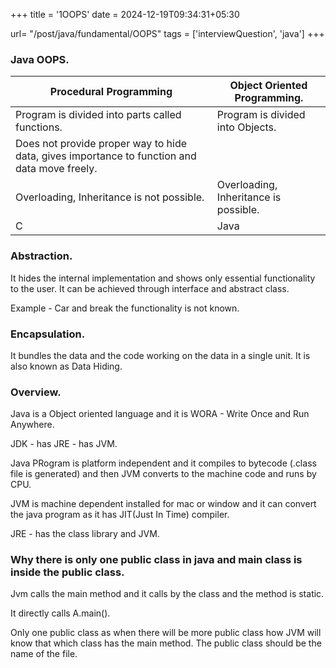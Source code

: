 +++
title = '1OOPS'
date = 2024-12-19T09:34:31+05:30

url= "/post/java/fundamental/OOPS"
tags = ['interviewQuestion', 'java']
+++
### Java OOPS.

| Procedural Programming                                                                       | Object Oriented Programming.          |
| -------------------------------------------------------------------------------------------- | ------------------------------------- |
| Program is divided into parts called functions.                                              | Program is divided into Objects.      |
| Does not provide proper way to hide data, gives importance to function and data move freely. |
| Overloading, Inheritance is not possible.                                                    | Overloading, Inheritance is possible. |
| C                                                                                            | Java                                  |

### Abstraction.

It hides the internal implementation and shows only essential functionality to the user. It can be achieved through interface and abstract class.

Example - Car and break the functionality is not known.

### Encapsulation.

It bundles the data and the code working on the data in a single unit.
It is also known as Data Hiding.

### Overview.

Java is a Object oriented language and it is WORA - Write Once and Run Anywhere.

JDK - has JRE - has JVM.

Java PRogram is platform independent and it compiles to bytecode (.class file is generated) and then JVM converts to the machine code and runs by CPU.

JVM is machine dependent installed for mac or window and it can convert the java program as it has JIT(Just In Time) compiler.

JRE - has the class library and JVM.

### Why there is only one public class in java and main class is inside the public class.

Jvm calls the main method and it calls by the class and the method is static.

It directly calls A.main().

Only one public class as when there will be more public class how JVM will know that which class has the main method.
The public class should be the name of the file.
